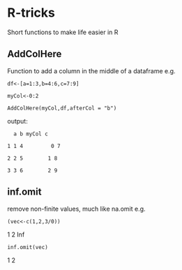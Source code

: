 # R-tricks
Short functions to make life easier in R


## AddColHere
Function to add a column in the middle of a dataframe 
e.g.

`df<-[a=1:3,b=4:6,c=7:9]`

`myCol<-0:2`

`AddColHere(myCol,df,afterCol = "b")`

output:

`  a b myCol c`

`1 1 4         0 7`

`2 2 5        1 8`

`3 3 6        2 9`

## inf.omit
remove non-finite values, much like na.omit
e.g.

`(vec<-c(1,2,3/0))`

1   2 Inf

`inf.omit(vec)`

1 2
